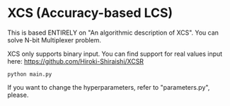 # XCS (Accuracy-based LCS)
This is based ENTIRELY on "An algorithmic description of XCS". You can solve N-bit Multiplexer problem.

XCS only supports binary input. You can find support for real values input here: https://github.com/Hiroki-Shiraishi/XCSR

```
python main.py
```
If you want to change the hyperparameters, refer to "parameters.py", please.